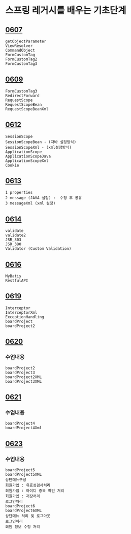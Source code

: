 # 스프링 레거시를 배우는 기초단계

## [0607](https://github.com/nxx5xxx/spring/blob/master/0607.md)

    getObjectParameter
    ViewResolver
    CommandObject
    FormCustomTag
    FormCustomTag2
    FormCustomTag3

## [0609](https://github.com/nxx5xxx/spring/blob/master/0609.md)

    FormCustomTag3
    RedirectForward
    RequestScope
    RequestScopeBean
    RequestScopeBeanXml

## [0612](https://github.com/nxx5xxx/spring/blob/master/0612.md)
    SessionScope
    SessionScopeBean - (자바 설정방식)
    SessionScopeXml - (xml설정방식)
    ApplicationScope
    ApplicationScopeJava
    ApplicationScopeXml
    Cookie

## [0613](https://github.com/nxx5xxx/spring/blob/master/0613.md)
    1 properties
    2 message (JAVA 설정) :  수정 후 공유
    3 messageXml (xml 설정)

## [0614](https://github.com/nxx5xxx/spring/blob/master/0614.md)
    validate
    validate2
    JSR_303
    JSR_380
    Validator (Custom Validation)

## [0616](https://github.com/nxx5xxx/spring/blob/master/0616.md)
    MyBatis
    RestfulAPI

## [0619](https://github.com/nxx5xxx/spring/blob/master/0619.md)
    Interceptor
    InterceptorXml
    ExceptionHandling
    boardProject
    boardProject2

## [0620](https://github.com/nxx5xxx/spring/blob/master/0620.md)
### 수업내용
    boardProject2
    boardProject3
    boardProject2XML
    boardProject3XML

## [0621](https://github.com/nxx5xxx/spring/blob/master/0621.md)
### 수업내용
	boardProject4
	boardProject4Xml

## [0623](https://github.com/nxx5xxx/spring/blob/master/0623.md)
### 수업내용
	boardProject5
	boardProject5XML
	상단메뉴구성
	회원가입 : 유효성검사처리
	회원가입 : 아이디 중복 확인 처리
	회원가입 : 저장처리
	로그인처리
	boardProject6
	boardProject6XML
	상단메뉴 처리 및 로그아웃
	로그인처리
	회원 정보 수정 처리